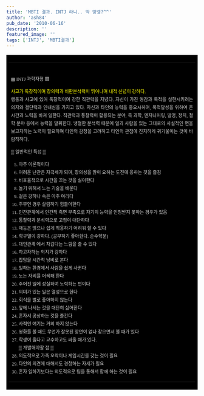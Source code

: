 ```yaml
---
title: 'MBTI 결과. INTJ 라니.. 딱 맞넹?^^'
author: 'ash84'
pub_date: '2010-06-16'
description: ''
featured_image: ''
tags: ['INTJ', 'MBTI결과']
---
```



<span class="Apple-style-span" style="color: rgb(208, 208, 208); font-family: 돋움, tahoma, verdana; line-height: 21px; ">  
<table align="center" cellpadding="0" cellspacing="0" height="100%" width="100%"><tbody><tr><td align="center" style="font-size: 9pt; font-family: 돋움, tahoma, verdana; color: rgb(208, 208, 208); line-height: 21px; background-image: url(http://mbtitest.net/sub/intj.php); background-attachment: initial; background-origin: initial; background-clip: initial; background-color: rgb(0, 0, 0); background-position: initial initial; background-repeat: initial initial; " valign="middle"><table border="0" cellpadding="0" cellspacing="0" width="470"><tbody><tr><td style="font-size: 9pt; font-family: 돋움, tahoma, verdana; color: rgb(208, 208, 208); line-height: 21px; background-image: url(http://mbtitest.net/sub/intj.php); background-attachment: initial; background-origin: initial; background-clip: initial; background-color: rgb(0, 0, 0); text-align: justify; background-position: initial initial; background-repeat: initial initial; "> 

▩ INTJ 과학자형 ▩

<font color="yellow">사고가 독창적이며 창의력과 비판분석력이 뛰어나며 내적 신념이 강하다.</font>  
행동과 사고에 있어 독창적이며 강한 직관력을 지녔다. 자신이 가진 영감과 목적을 실현시키려는 의지와 결단력과 인내심을 가지고 있다. 자신과 타인의 능력을 중요시하며, 목적달성을 위하여 온 시간과 노력을 바쳐 일한다. 직관력과 통찰력이 활용되는 분야, 즉 과학, 엔지니어링, 발명, 정치, 철학 분야 등에서 능력을 발휘한다. 냉철한 분석력 때문에 일과 사람을 있는 그대로의 사실적인 면을 보고자하는 노력이 필요하며 타인의 감정을 고려하고 타인의 관점에 진지하게 귀기울이는 것이 바람직하다. 

▒ 일반적인 특성 ▒

5. 아주 이론적이다
6. 어려운 난관은 자극제가 되며, 창의성을 많이 요하는 도전에 응하는 것을 즐김
7. 비효율적으로 시간을 끄는 것을 싫어한다
8. 놀기 위해서 노는 기술을 배운다
9. 겉은 강하나 속은 아주 여리다
10. 주부인 경우 살림하기 힘들어한다
11. 인간관계에서 인간적 측면 부족으로 자기의 능력을 인정받지 못하는 경우가 있음
12. 통찰력과 분석력으로 고집이 대단하다
13. 재능은 많으나 쉽게 적응하기 어려워 할 수 있다
14. 학구열이 강하다. (공부하기 좋아한다. 순수학문) 
15. 대인관계 에서 차갑다는 느낌을 줄 수 있다
16. 하고자하는 의지가 강하다
17. 잡담을 시간적 낭비로 본다
18. 일하는 환경에서 사람을 쉽게 사귄다
19. 노는 자리를 어색해 한다
20. 주어진 일에 성실하며 노력하는 편이다
21. 의미가 있는 일은 열성으로 한다
22. 회식을 별로 좋아하지 않는다
23. 앞에 나서는 것을 대단히 싫어한다
24. 혼자서 공상하는 것을 즐긴다
25. 사적인 얘기는 거의 하지 않는다
26. 영화를 볼 때도 무언가 잘못된 장면이 없나 찾으면서 볼 때가 있다
27. 학생이 옳다고 교수하고도 싸울 때가 있다.   
▒ 개발해야할 점 ▒
28. 의도적으로 가족 오락이나 게임시간을 갖는 것이 필요
29. 타인의 의견에 대해서도 경청하는 자세가 필요
30. 혼자 일하기보다는 의도적으로 팀을 통해서 함께 하는 것이 필요 
</td></tr></tbody></table></td></tr></tbody></table></span>



